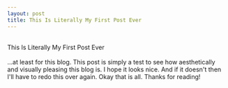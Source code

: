 ```yaml
---
layout: post
title: This Is Literally My First Post Ever
---
```

<br>This Is Literally My First Post Ever
<br>
<br>...at least for this blog. This post is simply a test to see how aesthetically and visually pleasing this blog is. I hope it looks nice. And if it doesn't then I'll have to redo this over again. Okay that is all. Thanks for reading!
